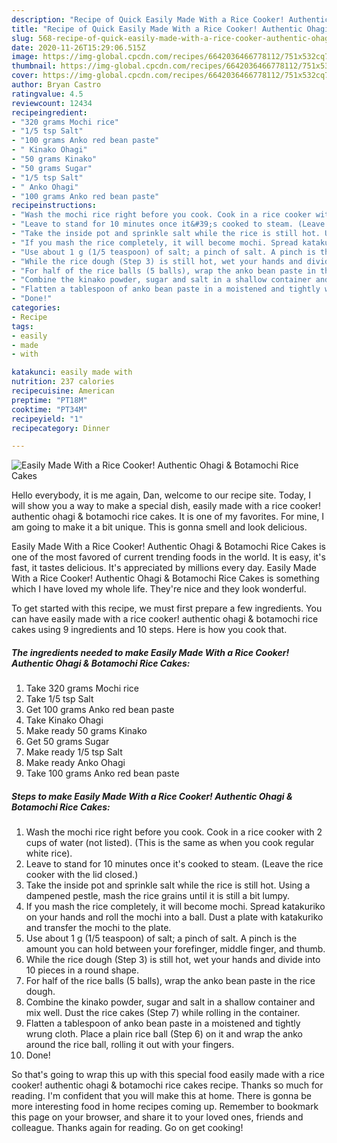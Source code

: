 ```yaml
---
description: "Recipe of Quick Easily Made With a Rice Cooker! Authentic Ohagi &amp;amp; Botamochi Rice Cakes"
title: "Recipe of Quick Easily Made With a Rice Cooker! Authentic Ohagi &amp;amp; Botamochi Rice Cakes"
slug: 568-recipe-of-quick-easily-made-with-a-rice-cooker-authentic-ohagi-and-amp-botamochi-rice-cakes
date: 2020-11-26T15:29:06.515Z
image: https://img-global.cpcdn.com/recipes/6642036466778112/751x532cq70/easily-made-with-a-rice-cooker-authentic-ohagi-botamochi-rice-cakes-recipe-main-photo.jpg
thumbnail: https://img-global.cpcdn.com/recipes/6642036466778112/751x532cq70/easily-made-with-a-rice-cooker-authentic-ohagi-botamochi-rice-cakes-recipe-main-photo.jpg
cover: https://img-global.cpcdn.com/recipes/6642036466778112/751x532cq70/easily-made-with-a-rice-cooker-authentic-ohagi-botamochi-rice-cakes-recipe-main-photo.jpg
author: Bryan Castro
ratingvalue: 4.5
reviewcount: 12434
recipeingredient:
- "320 grams Mochi rice"
- "1/5 tsp Salt"
- "100 grams Anko red bean paste"
- " Kinako Ohagi"
- "50 grams Kinako"
- "50 grams Sugar"
- "1/5 tsp Salt"
- " Anko Ohagi"
- "100 grams Anko red bean paste"
recipeinstructions:
- "Wash the mochi rice right before you cook. Cook in a rice cooker with 2 cups of water (not listed). (This is the same as when you cook regular white rice)."
- "Leave to stand for 10 minutes once it&#39;s cooked to steam. (Leave the rice cooker with the lid closed.)"
- "Take the inside pot and sprinkle salt while the rice is still hot. Using a dampened pestle, mash the rice grains until it is still a bit lumpy."
- "If you mash the rice completely, it will become mochi. Spread katakuriko on your hands and roll the mochi into a ball. Dust a plate with katakuriko and transfer the mochi to the plate."
- "Use about 1 g (1/5 teaspoon) of salt; a pinch of salt. A pinch is the amount you can hold between your forefinger, middle finger, and thumb."
- "While the rice dough (Step 3) is still hot, wet your hands and divide into 10 pieces in a round shape."
- "For half of the rice balls (5 balls), wrap the anko bean paste in the rice dough."
- "Combine the kinako powder, sugar and salt in a shallow container and mix well. Dust the rice cakes (Step 7) while rolling in the container."
- "Flatten a tablespoon of anko bean paste in a moistened and tightly wrung cloth. Place a plain rice ball (Step 6) on it and wrap the anko around the rice ball, rolling it out with your fingers."
- "Done!"
categories:
- Recipe
tags:
- easily
- made
- with

katakunci: easily made with 
nutrition: 237 calories
recipecuisine: American
preptime: "PT18M"
cooktime: "PT34M"
recipeyield: "1"
recipecategory: Dinner

---
```



![Easily Made With a Rice Cooker! Authentic Ohagi &amp; Botamochi Rice Cakes](https://img-global.cpcdn.com/recipes/6642036466778112/751x532cq70/easily-made-with-a-rice-cooker-authentic-ohagi-botamochi-rice-cakes-recipe-main-photo.jpg)

Hello everybody, it is me again, Dan, welcome to our recipe site. Today, I will show you a way to make a special dish, easily made with a rice cooker! authentic ohagi &amp; botamochi rice cakes. It is one of my favorites. For mine, I am going to make it a bit unique. This is gonna smell and look delicious.

Easily Made With a Rice Cooker! Authentic Ohagi &amp; Botamochi Rice Cakes is one of the most favored of current trending foods in the world. It is easy, it's fast, it tastes delicious. It's appreciated by millions every day. Easily Made With a Rice Cooker! Authentic Ohagi &amp; Botamochi Rice Cakes is something which I have loved my whole life. They're nice and they look wonderful.




To get started with this recipe, we must first prepare a few ingredients. You can have easily made with a rice cooker! authentic ohagi &amp; botamochi rice cakes using 9 ingredients and 10 steps. Here is how you cook that.

<!--inarticleads1-->

##### The ingredients needed to make Easily Made With a Rice Cooker! Authentic Ohagi &amp; Botamochi Rice Cakes:

1. Take 320 grams Mochi rice
1. Take 1/5 tsp Salt
1. Get 100 grams Anko red bean paste
1. Take  Kinako Ohagi
1. Make ready 50 grams Kinako
1. Get 50 grams Sugar
1. Make ready 1/5 tsp Salt
1. Make ready  Anko Ohagi
1. Take 100 grams Anko red bean paste




<!--inarticleads2-->

##### Steps to make Easily Made With a Rice Cooker! Authentic Ohagi &amp; Botamochi Rice Cakes:

1. Wash the mochi rice right before you cook. Cook in a rice cooker with 2 cups of water (not listed). (This is the same as when you cook regular white rice).
1. Leave to stand for 10 minutes once it&#39;s cooked to steam. (Leave the rice cooker with the lid closed.)
1. Take the inside pot and sprinkle salt while the rice is still hot. Using a dampened pestle, mash the rice grains until it is still a bit lumpy.
1. If you mash the rice completely, it will become mochi. Spread katakuriko on your hands and roll the mochi into a ball. Dust a plate with katakuriko and transfer the mochi to the plate.
1. Use about 1 g (1/5 teaspoon) of salt; a pinch of salt. A pinch is the amount you can hold between your forefinger, middle finger, and thumb.
1. While the rice dough (Step 3) is still hot, wet your hands and divide into 10 pieces in a round shape.
1. For half of the rice balls (5 balls), wrap the anko bean paste in the rice dough.
1. Combine the kinako powder, sugar and salt in a shallow container and mix well. Dust the rice cakes (Step 7) while rolling in the container.
1. Flatten a tablespoon of anko bean paste in a moistened and tightly wrung cloth. Place a plain rice ball (Step 6) on it and wrap the anko around the rice ball, rolling it out with your fingers.
1. Done!




So that's going to wrap this up with this special food easily made with a rice cooker! authentic ohagi &amp; botamochi rice cakes recipe. Thanks so much for reading. I'm confident that you will make this at home. There is gonna be more interesting food in home recipes coming up. Remember to bookmark this page on your browser, and share it to your loved ones, friends and colleague. Thanks again for reading. Go on get cooking!
